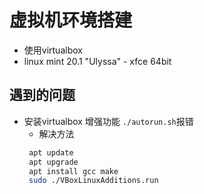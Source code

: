 # 虚拟机环境搭建

* 使用virtualbox
* linux mint 20.1 "Ulyssa" - xfce 64bit

## 遇到的问题

* 安装virtualbox 增强功能 ```./autorun.sh```报错
   * 解决方法
   ```sh
    apt update
    apt upgrade 
    apt install gcc make
    sudo ./VBoxLinuxAdditions.run
    ```
